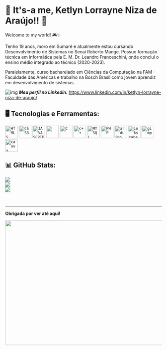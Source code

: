 # 🍄 **It's-a me, Ketlyn Lorrayne Niza de Araújo!!** 🍄

Welcome to my world! 🎮✨

Tenho 19 anos, moro em Sumaré e atualmente estou cursando Desenvolvimento de Sistemas no Senai Roberto Mange. Possuo formação técnica em informática pela E. M. Dr. Leandro Franceschini, onde concluí o ensino médio integrado ao técnico (2020-2023).

Paralelamente, curso bacharelado em Ciências da Computação na FAM - Faculdade das Américas e trabalho na Bosch Brasil como jovem aprendiz em desenvolvimento de sistemas.

![img](https://i.gifer.com/Uf9O.gif)  ***Meu perfil no Linkedin:*** <https://www.linkedin.com/in/ketlyn-lorrayne-niza-de-araujo/>
⠀⠀⠀⠀⠀

## 🖥️ Tecnologias e Ferramentas: 
<code><img  width="40px" src="https://cdn.jsdelivr.net/gh/devicons/devicon/icons/html5/html5-original-wordmark.svg" title = "HTML5"/></code>
<code><img  width="40px" src="https://cdn.jsdelivr.net/gh/devicons/devicon/icons/css3/css3-original-wordmark.svg" title = "CSS3"/></code>
<code><img  width="40px" src="https://cdn.jsdelivr.net/gh/devicons/devicon/icons/javascript/javascript-original.svg" title = "JAVASCRIPT"/></code>
<code><img  width="40px" src="https://cdn.jsdelivr.net/gh/devicons/devicon@latest/icons/python/python-original.svg"/></code>
<code><img  width="40px" src="https://cdn.jsdelivr.net/gh/devicons/devicon@latest/icons/c/c-original.svg" title = "C"/></code>
<code><img  width="40px" src="https://cdn.jsdelivr.net/gh/devicons/devicon@latest/icons/cplusplus/cplusplus-original.svg" title = "c++"/></code>
<code><img  width="40px" src="https://cdn.jsdelivr.net/gh/devicons/devicon/icons/mysql/mysql-original.svg" title = "MYSQL"/></code>
<code><img  width="40px" src="https://cdn.jsdelivr.net/gh/devicons/devicon@latest/icons/php/php-original.svg" title = "PHP"/></code>
<code><img  width="40px" src="https://cdn.jsdelivr.net/gh/devicons/devicon@latest/icons/arduino/arduino-original.svg" title = "arduino"/></code>
<code><img  width="40px" src="https://cdn.jsdelivr.net/gh/devicons/devicon@latest/icons/inkscape/inkscape-original.svg" title = "inkscape"/></code>
<code><img  width="40px" src="https://devicon-website.vercel.app/api/gimp/original.svg" title = "gimp"/></code>
<code><img  width="40px" src="https://cdn.jsdelivr.net/gh/devicons/devicon@latest/icons/canva/canva-original.svg" title = "canva"/></code>

          
## 📊 GitHub Stats:
![](https://github-readme-stats.vercel.app/api?username=akirasunsets&theme=dracula&hide_border=false&include_all_commits=false&count_private=false)<br/>
![](https://github-readme-streak-stats.herokuapp.com/?user=akirasunsets&theme=dracula&hide_border=false)<br/>
![](https://github-readme-stats.vercel.app/api/top-langs/?username=akirasunsets&theme=dracula&hide_border=false&include_all_commits=false&count_private=false&layout=compact)

<br clear="both">

---

**Obrigada por ver até aqui!**

 <img src="https://media2.giphy.com/media/v1.Y2lkPTc5MGI3NjExNG4zcmt2YmgzeXd2eHUyYTZzMmd3ODE1cWtocXNmY2J3NzZyZGN4ayZlcD12MV9pbnRlcm5hbF9naWZfYnlfaWQmY3Q9Zw/1Aj4GdLC0amFRv10VT/giphy.gif" height=400 width=600/>




